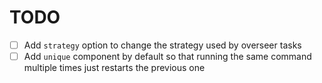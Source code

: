 # TODO

 - [ ] Add `strategy` option to change the strategy used by overseer tasks
 - [ ] Add `unique` component by default so that running the same command
       multiple times just restarts the previous one
